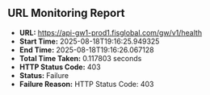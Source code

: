 ## URL Monitoring Report

- **URL:** https://api-gw1-prod1.fisglobal.com/gw/v1/health
- **Start Time:** 2025-08-18T19:16:25.949325
- **End Time:** 2025-08-18T19:16:26.067128
- **Total Time Taken:** 0.117803 seconds
- **HTTP Status Code:** 403
- **Status:** Failure
- **Failure Reason:** HTTP Status Code: 403
